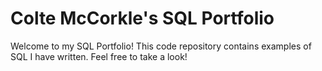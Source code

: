 # Colte McCorkle's SQL Portfolio

Welcome to my SQL Portfolio!  This code repository contains examples of SQL I have written.  Feel free to take a look!

